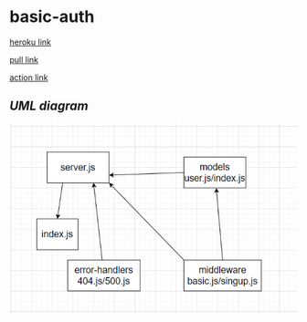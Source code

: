 # basic-auth

[heroku link](https://leen-basic-auth.herokuapp.com/)

[pull link](https://github.com/leenahmad/basic-auth/pull/1)

[action link](https://github.com/leenahmad/basic-auth/actions)

## *UML diagram*

![image](./src/umlLab6.PNG)